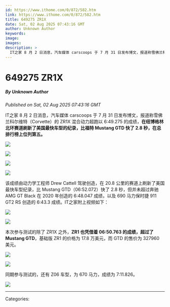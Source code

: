 ```yaml
---
id: https://www.ithome.com/0/872/582.htm
link: https://www.ithome.com/0/872/582.htm
title: 649275 ZR1X
date: Sat, 02 Aug 2025 07:43:16 GMT
author: Unknown Author
keywords: 
image: 
images: 
description: >
  IT之家 8 月 2 日消息，汽车媒体 carscoops 于 7 月 31 日发布博文，报道称雪佛兰科尔维特（Corvette）的 ZR1X 混合动力超跑以 6:49.275 的成绩，在纽博格林北环赛道刷新了美国最快车型的纪录，比福特 Mustang GTD 快了 2.8 秒，在总排行榜上位列第五。该成绩由动力学工程师 Drew Cattell 驾驶创造，在 20.8 公里的赛道上刷新了美国最快车型纪录，比 Mustang GTD（06:52.072）快了 2.8 秒，但并未超过奔驰 AMG GT Black 在 2020 年创造的 6:48.047 成绩，以及 690 马力保时捷 911 GT2 RS 创造的 6:43.3 成绩。IT之家附上视频如下： 本次参与测试的除了 ZR1X 之外，ZR1 也凭借着 06:50.763
---
```

# 649275 ZR1X
##### By Unknown Author
_Published on Sat, 02 Aug 2025 07:43:16 GMT_

IT之家 8 月 2 日消息，汽车媒体 carscoops 于 7 月 31 日发布博文，报道称雪佛兰科尔维特（Corvette）的 ZR1X 混合动力超跑以 6:49.275 的成绩，**在纽博格林北环赛道刷新了美国最快车型的纪录，比福特 Mustang GTD 快了 2.8 秒，在总排行榜上位列第五。**

![](https://img.ithome.com/newsuploadfiles/2025/8/9bd265d7-0cc2-4471-bbc9-9818ece61fe5.png?x-bce-process=image/format,f_auto)

![](https://img.ithome.com/newsuploadfiles/2025/8/fcf448e9-f396-4e96-a911-599d9fec83b6.png?x-bce-process=image/format,f_auto)

![](https://img.ithome.com/newsuploadfiles/2025/8/0b813aea-1e10-47ba-82c1-809fdfac6c7b.png?x-bce-process=image/format,f_auto)

![](https://img.ithome.com/newsuploadfiles/2025/8/49ab132c-626d-4951-8448-9561c92ca355.png?x-bce-process=image/format,f_auto)

该成绩由动力学工程师 Drew Cattell 驾驶创造，在 20.8 公里的赛道上刷新了美国最快车型纪录，比 Mustang GTD（06:52.072）快了 2.8 秒，但并未超过奔驰 AMG GT Black 在 2020 年创造的 6:48.047 成绩，以及 690 马力保时捷 911 GT2 RS 创造的 6:43.3 成绩。IT之家附上视频如下：

![](https://img.ithome.com/newsuploadfiles/2025/8/157da29b-e858-45ef-87ec-a5ddcba6d996.png?x-bce-process=image/format,f_auto)

![](https://img.ithome.com/newsuploadfiles/2025/8/b8199039-28f6-4d25-8d0f-ee91e1d7ade1.png?x-bce-process=image/format,f_auto)

本次参与测试的除了 ZR1X 之外，**ZR1 也凭借着 06:50.763 的成绩，超过了 Mustang GTD**，基础版 ZR1 的价格为 17.8 万美元，而 GTD 的售价为 327960 美元。

![](https://img.ithome.com/newsuploadfiles/2025/8/fc92666e-16eb-4782-b923-d0e375a2d6be.png?x-bce-process=image/format,f_auto)

![](https://img.ithome.com/newsuploadfiles/2025/8/a87cac19-ba7a-4c9c-83c0-45975dce515a.png?x-bce-process=image/format,f_auto)

同期参与测试的，还有 Z06 车型，为 670 马力，成绩为 7:11.826。

![](https://img.ithome.com/newsuploadfiles/2025/8/f87fc791-e071-433a-a02d-f713da8c815a.png?x-bce-process=image/format,f_auto)

---
Categories: 